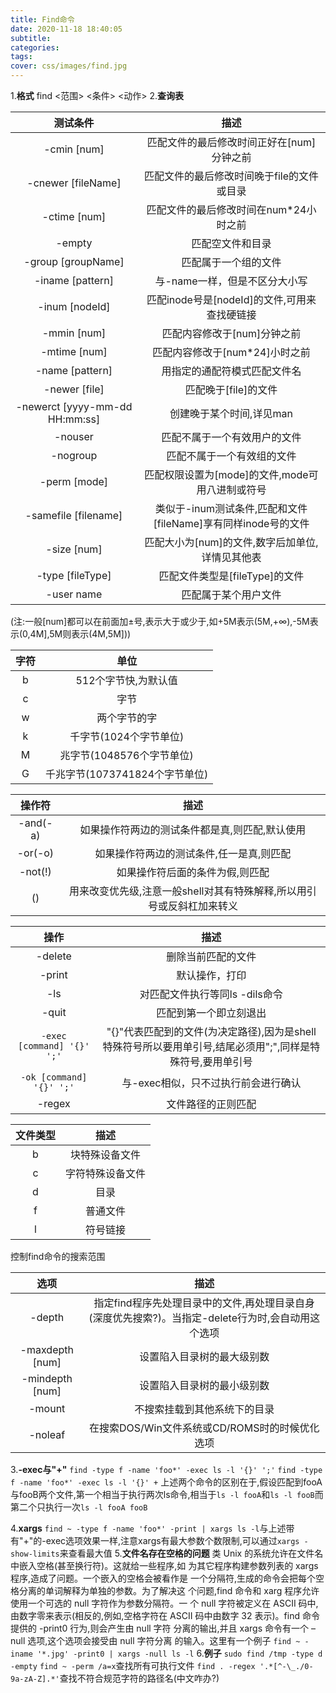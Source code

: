 ```yaml
---
title: Find命令
date: 2020-11-18 18:40:05
subtitle:
categories:
tags:
cover: css/images/find.jpg
---
```

1.**格式** 
find <范围> <条件> <动作>
2.**查询表**

|测试条件|描述|
|:-:|:-:|
|-cmin [num]|匹配文件的最后修改时间正好在[num]分钟之前|
|-cnewer [fileName]|匹配文件的最后修改时间晚于file的文件或目录|
|-ctime [num]|匹配文件的最后修改时间在num\*24小时之前|
|-empty|匹配空文件和目录|
|-group [groupName]|匹配属于一个组的文件|
|-iname [pattern]|与-name一样，但是不区分大小写|
|-inum [nodeId]|匹配inode号是[nodeId]的文件,可用来查找硬链接|
|-mmin [num]|匹配内容修改于[num]分钟之前|
|-mtime [num]|匹配内容修改于[num\*24]小时之前|
|-name [pattern]|用指定的通配符模式匹配文件名|
|-newer [file]|匹配晚于[file]的文件|
|-newerct [yyyy-mm-dd HH:mm:ss]|创建晚于某个时间,详见man|
|-nouser|匹配不属于一个有效用户的文件|
|-nogroup|匹配不属于一个有效组的文件|
|-perm [mode]|匹配权限设置为[mode]的文件,mode可用八进制或符号|
|-samefile [filename]|类似于-inum测试条件,匹配和文件[fileName]享有同样inode号的文件|
|-size [num]|匹配大小为[num]的文件,数字后加单位,详情见其他表|
|-type [fileType]|匹配文件类型是[fileType]的文件|
|-user name|匹配属于某个用户文件|


(注:一般[num]都可以在前面加±号,表示大于或少于,如+5M表示(5M,+∞),-5M表示(0,4M],5M则表示(4M,5M]))


|字符|单位|
|:-:|:-:|
|b|512个字节快,为默认值|
|c|字节|
|w|两个字节的字|
|k|千字节(1024个字节单位)|
|M|兆字节(1048576个字节单位)|
|G|千兆字节(1073741824个字节单位)|


|操作符|描述|
|:-:|:-:|
|-and(-a)|如果操作符两边的测试条件都是真,则匹配,默认使用|
|-or(-o)|如果操作符两边的测试条件,任一是真,则匹配|
|-not(!)|如果操作符后面的条件为假,则匹配|
|()|用来改变优先级,注意一般shell对其有特殊解释,所以用引号或反斜杠加来转义|


|操作|描述|
|:-:|:-:|
|-delete|删除当前匹配的文件|
|-print|默认操作，打印|
|-ls|对匹配文件执行等同ls -dils命令|
|-quit|匹配到第一个即立刻退出|
|`-exec [command] '{}' ';'`|"{}"代表匹配到的文件(为决定路径),因为是shell特殊符号所以要用单引号,结尾必须用";",同样是特殊符号,要用单引号|
|`-ok [command] '{}' ';'`|与-exec相似，只不过执行前会进行确认|
|-regex|文件路径的正则匹配|


|文件类型|描述|
|:-:|:-:|
|b|块特殊设备文件|
|c|字符特殊设备文件|
|d|目录|
|f|普通文件|
|l|符号链接|


控制find命令的搜索范围


|选项|描述|
|:-:|:-:|
|-depth|指定find程序先处理目录中的文件,再处理目录自身(深度优先搜索?)。当指定-delete行为时,会自动用这个选项|
|-maxdepth [num]|设置陷入目录树的最大级别数|
|-mindepth [num]|设置陷入目录树的最小级别数|
|-mount|不搜索挂载到其他系统下的目录|
|-noleaf|在搜索DOS/Win文件系统或CD/ROMS时的时候优化选项|


3.**-exec与"+"**
`find -type f -name 'foo*' -exec ls -l '{}' ';'`
`find -type f -name 'foo*' -exec ls -l '{}' +`
上述两个命令的区别在于,假设匹配到fooA与fooB两个文件,第一个相当于执行两次ls命令,相当于`ls -l fooA`和`ls -l fooB`而第二个只执行一次`ls -l fooA fooB`

4.**xargs**
`find ~ -type f -name 'foo*' -print | xargs ls -l`与上述带有"+"的-exec选项效果一样,注意xargs有最大参数个数限制,可以通过`xargs -show-limits`来查看最大值
5.**文件名存在空格的问题**
类 Unix 的系统允许在文件名中嵌入空格(甚至换行符)。这就给一些程序,如
为其它程序构建参数列表的 xargs 程序,造成了问题。一个嵌入的空格会被看作是
一个分隔符,生成的命令会把每个空格分离的单词解释为单独的参数。为了解决这
个问题,find 命令和 xarg 程序允许使用一个可选的 null 字符作为参数分隔符。一
个 null 字符被定义在 ASCII 码中,由数字零来表示(相反的,例如,空格字符在
ASCII 码中由数字 32 表示)。find 命令提供的 -print0 行为,则会产生由 null 字符
分离的输出,并且 xargs 命令有一个 –null 选项,这个选项会接受由 null 字符分离
的输入。这里有一个例子
`find ~ -iname '*.jpg' -print0 | xargs -null ls -l`
6.**例子**
`sudo find /tmp -type d -empty`
`find ~ -perm /a=x`查找所有可执行文件
`find . -regex '.*[^-\_./0-9a-zA-Z].*'`查找不符合规范字符的路径名(中文咋办?)
